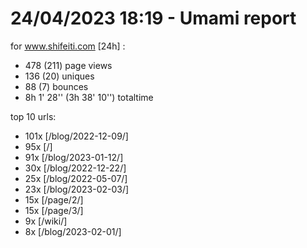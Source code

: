 # 24/04/2023 18:19 - Umami report
for www.shifeiti.com [24h] :

 - 478 (211) page views
 - 136 (20) uniques
 - 88 (7) bounces
 - 8h 1' 28'' (3h 38' 10'') totaltime


top 10 urls:
 - 101x [/blog/2022-12-09/]
 - 95x [/]
 - 91x [/blog/2023-01-12/]
 - 30x [/blog/2022-12-22/]
 - 25x [/blog/2022-05-07/]
 - 23x [/blog/2023-02-03/]
 - 15x [/page/2/]
 - 15x [/page/3/]
 - 9x [/wiki/]
 - 8x [/blog/2023-02-01/]



